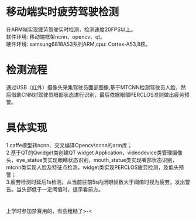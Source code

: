 # 移动端实时疲劳驾驶检测
在ARM端实现疲劳驾驶实时检测，检测速度20FPS以上。  
软件环境: 移动端框架ncnn、opencv、qt。  
硬件环境: samsung6818A53系列ARM,cpu: Cortex-A53,8核。
# 检测流程
通过USB（红外）摄像头采集驾驶员面部图像,基于MTCNN检测驾驶员人脸，然后借助CNN对驾驶员眼部状态进行识别，最后依据眼部PERCLOS准则做出疲劳预警。
# 具体实现
1.caffe模型转ncnn、交叉编译Opencv\ncnn的arm库；  
2.基于QT的Qwidget类创建QT widget Application，videodevice类管理摄像头，eye_statue类实现眼睛状态识别，mouth_statue类实现嘴部状态识别，mtcnn类实现人脸及特征点检测，widget类实现PERCLOS疲劳检测，及低头预警；  
3.疲劳检测时延后1s检测，从当前往前5s内闭眼帧数大于阈值时视为疲劳，发出警告。当头部低于一定阈值时，提示看前方。  
# #
上学时参加禁赛用的，有些粗糙了>-<
